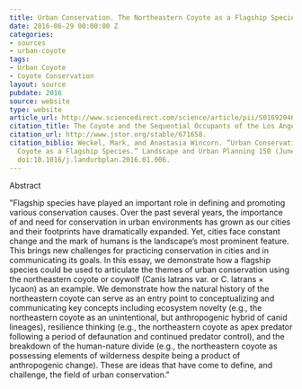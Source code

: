 ```yaml
---
title: Urban Conservation. The Northeastern Coyote as a Flagship Species
date: 2016-06-29 00:00:00 Z
categories:
- sources
- urban-coyote
tags:
- Urban Coyote
- Coyote Conservation
layout: source
pubdate: 2016
source: website
type: website
article_url: http://www.sciencedirect.com/science/article/pii/S0169204616000220
citation_title: The Coyote and the Sequential Occupants of the Los Angeles Basin
citation_url: http://www.jstor.org/stable/671658.
citation_biblio: Weckel, Mark, and Anastasia Wincorn. “Urban Conservation. The Northeastern
  Coyote as a Flagship Species.” Landscape and Urban Planning 150 (June 2016) 10–15.
  doi:10.1016/j.landurbplan.2016.01.006.
---
```


Abstract 

"Flagship species have played an important role in defining and promoting various conservation causes. Over the past several years, the importance of and need for conservation in urban environments has grown as our cities and their footprints have dramatically expanded. Yet, cities face constant change and the mark of humans is the landscape’s most prominent feature. This brings new challenges for practicing conservation in cities and in communicating its goals. In this essay, we demonstrate how a flagship species could be used to articulate the themes of urban conservation using the northeastern coyote or coywolf (Canis latrans var. or C. latrans × lycaon) as an example. We demonstrate how the natural history of the northeastern coyote can serve as an entry point to conceptualizing and communicating key concepts including ecosystem novelty (e.g., the northeastern coyote as an unintentional, but anthropogenic hybrid of canid lineages), resilience thinking (e.g., the northeastern coyote as apex predator following a period of defaunation and continued predator control), and the breakdown of the human-nature divide (e.g., the northeastern coyote as possessing elements of wilderness despite being a product of anthropogenic change). These are ideas that have come to define, and challenge, the field of urban conservation."
